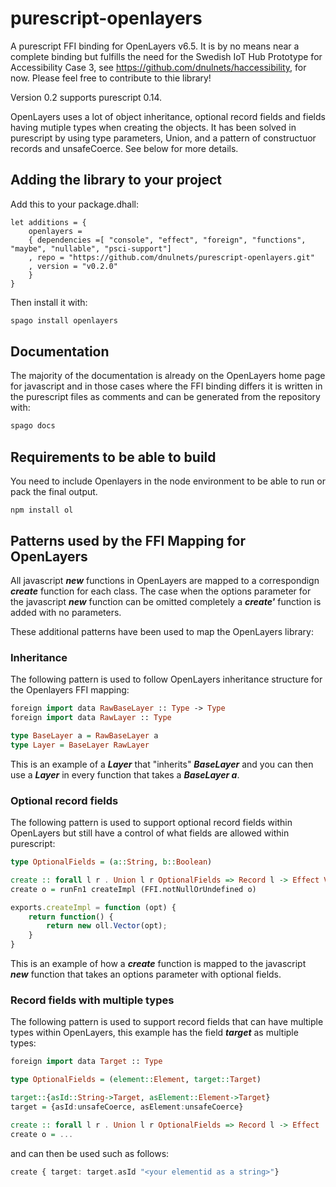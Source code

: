 # purescript-openlayers
A purescript FFI binding for OpenLayers v6.5. It is by no means near a complete binding but fulfills the need for the Swedish IoT Hub Prototype for Accessibility Case 3, see https://github.com/dnulnets/haccessibility, for now. Please feel free to contribute to thie library!


Version 0.2 supports purescript 0.14.


OpenLayers uses a lot of object inheritance, optional record fields and fields having mutiple types when creating the objects. It has been solved in purescript by using type parameters, Union, and a pattern of constructuor records and unsafeCoerce. See below for more details.

## Adding the library to your project

Add this to your package.dhall:

```dhall
let additions = {
    openlayers =
    { dependencies =[ "console", "effect", "foreign", "functions", "maybe", "nullable", "psci-support"]
    , repo = "https://github.com/dnulnets/purescript-openlayers.git"
    , version = "v0.2.0"
    }
}
```

Then install it with:


```sh
spago install openlayers
```

## Documentation

The majority of the documentation is already on the OpenLayers home page for javascript and
in those cases where the FFI binding differs it is written in the purescript files as comments
and can be generated from the repository with:

```sh
spago docs
```

## Requirements to be able to build

You need to include Openlayers in the node environment to be able to run or pack the final output.


```
npm install ol
```

## Patterns used by the FFI Mapping for OpenLayers 
All javascript ***new*** functions in OpenLayers are mapped to a correspondign ***create*** function for each class. The case when
the options parameter for the javascript ***new*** function can be omitted completely a ***create'*** function is added with no parameters.


These additional patterns have been used to map the OpenLayers library:
### Inheritance
The following pattern is used to follow OpenLayers inheritance structure for the Openlayers FFI mapping:

```purescript
foreign import data RawBaseLayer :: Type -> Type
foreign import data RawLayer :: Type

type BaseLayer a = RawBaseLayer a
type Layer = BaseLayer RawLayer
```

This is an example of a ***Layer*** that "inherits" ***BaseLayer*** and you can then use a ***Layer*** in every function that takes a ***BaseLayer a***.

### Optional record fields
The following pattern is used to support optional record fields within OpenLayers but still have a control of what fields are allowed within purescript:

```purescript
type OptionalFields = (a::String, b::Boolean)

create :: forall l r . Union l r OptionalFields => Record l -> Effect Vector
create o = runFn1 createImpl (FFI.notNullOrUndefined o)
```
```javascript
exports.createImpl = function (opt) {
    return function() {
        return new oll.Vector(opt);
    }
}
```

This is an example of how a ***create*** function is mapped to the javascript ***new*** function that takes an options parameter with optional fields.

### Record fields with multiple types
The following pattern is used to support record fields that can have multiple types within OpenLayers, this example has the field ***target*** as multiple types:

```purescript
foreign import data Target :: Type

type OptionalFields = (element::Element, target::Target)

target::{asId::String->Target, asElement::Element->Target}
target = {asId:unsafeCoerce, asElement:unsafeCoerce}

create :: forall l r . Union l r OptionalFields => Record l -> Effect ...
create o = ...
```

and can then be used such as follows:

```purescript
create { target: target.asId "<your elementid as a string>"}
```
